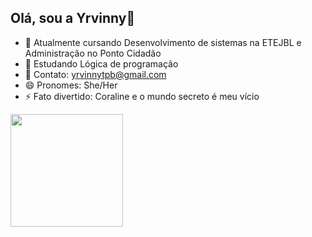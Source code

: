 ## Olá, sou a Yrvinny👋


- 🔭 Atualmente cursando Desenvolvimento de sistemas na ETEJBL e Administração no Ponto Cidadão
- 🌱 Estudando Lógica de programação
- 👯 Contato: yrvinnytpb@gmail.com
- 😄 Pronomes: She/Her
- ⚡ Fato divertido: Coraline e o mundo secreto é meu vício

<div>
  <a href="https://github.com/yrvinnyberenguer">
  <img height="180em" src="https://github-readme-stats.vercel.app/api?username=yrvinnyberenguer&show_icons=true&theme=dracula&include_all_commits=true&count_private=true"/>
</div>

